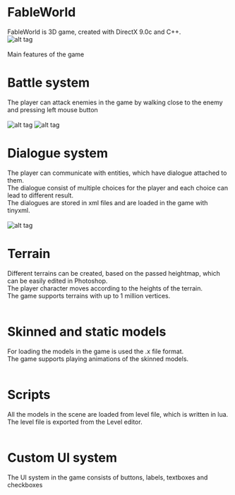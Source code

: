 FableWorld
==========

FableWorld is 3D game, created with DirectX 9.0c and C++.<br />
![alt tag](http://i.imgur.com/AahcNAz.jpg)
<br/> <br />
Main features of the game<br />

  Battle system<br />
=======

  The player can attack enemies in the game by walking close to the enemy and pressing left mouse button<br /><br />
  ![alt tag](http://i.imgur.com/VWn3NxV.jpg)
  ![alt tag](http://i.imgur.com/65Fix8w.jpg)
<br />

  Dialogue system<br />
=======
  The player can communicate with entities, which have dialogue attached to them.<br />
  The dialogue consist of multiple choices for the player and each choice can lead to different result.<br />
  The dialogues are stored in xml files and are loaded in the game with tinyxml.<br /><br />
  ![alt tag](http://i.imgur.com/7IwLeUM.jpg)
  <br />
  
  Terrain<br />
=======

  Different terrains can be created, based on the passed heightmap, which can be easily edited in Photoshop.<br />
  The player character moves according to the heights of the terrain.<br />
  The game supports terrains with up to 1 million vertices.<br /><br />
  
  Skinned and static models<br />
=======

  For loading the models in the game is used the .x file format. <br />
  The game supports playing animations of the skinned models. <br /><br />
  
  Scripts<br />
=======
  All the models in the scene are loaded from level file, which is written in lua.<br />
  The level file is exported from the Level editor. <br /><br />
  
  Custom UI system<br />
=======
The UI system in the game consists of buttons, labels, textboxes and checkboxes<br /><br />
  
